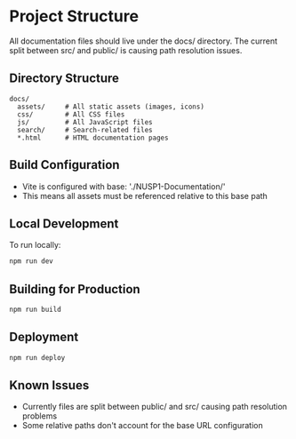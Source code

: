 # Project Structure
All documentation files should live under the docs/ directory. The current split between src/ and public/ is causing path resolution issues.

## Directory Structure
```
docs/
  assets/     # All static assets (images, icons)
  css/        # All CSS files
  js/         # All JavaScript files
  search/     # Search-related files
  *.html      # HTML documentation pages
```

## Build Configuration
- Vite is configured with base: './NUSP1-Documentation/'
- This means all assets must be referenced relative to this base path

## Local Development
To run locally:
```bash
npm run dev
```

## Building for Production
```bash
npm run build
```

## Deployment
```bash
npm run deploy
```

## Known Issues
- Currently files are split between public/ and src/ causing path resolution problems
- Some relative paths don't account for the base URL configuration